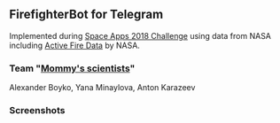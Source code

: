 ## FirefighterBot for Telegram

Implemented during [Space Apps 2018 Challenge](https://2018.spaceappschallenge.org) using data from NASA including [Active Fire Data](https://earthdata.nasa.gov/earth-observation-data/near-real-time/firms/active-fire-data) by NASA.

### Team "[Mommy's scientists](https://2018.spaceappschallenge.org/challenges/volcanoes-icebergs-and-asteroids-oh-my/real-time-fire-app/teams/mommys-scientists/project)"

Alexander Boyko, Yana Minaylova, Anton Karazeev

### Screenshots

